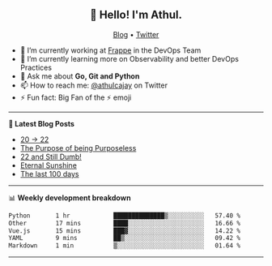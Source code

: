<h2 align="center">👋 Hello! I'm Athul.</h2>
<p align="center">
  <a href="https://blog.athulcyriac.in">Blog</a> •
  <a href="https://twitter.com/athulcajay">Twitter</a>
</p>


- 🔭 I’m currently working at [Frappe](https://frappe.io) in the DevOps Team
- 🌱 I’m currently learning more on Observability and better DevOps Practices
- 💬 Ask me about **Go, Git and Python**
- 📫 How to reach me: [@athulcajay](https://twitter.com/athulcajay) on Twitter
- ⚡ Fun fact: Big Fan of the :zap: emoji

-------

**📝 Latest Blog Posts**

<!-- BLOG-POST-LIST:START -->
- [20 → 22](https://blog.athulcyriac.in/blog/20-and-22/)
- [The Purpose of being Purposeless](https://blog.athulcyriac.in/blog/purpose/)
- [22 and Still Dumb!](https://blog.athulcyriac.in/blog/2022/)
- [Eternal Sunshine](https://blog.athulcyriac.in/blog/college-trip/)
- [The last 100 days](https://blog.athulcyriac.in/blog/final-year/)
<!-- BLOG-POST-LIST:END -->

-------

📊 **Weekly development breakdown**
<!--START_SECTION:waka-->

```txt
Python       1 hr            ██████████████▒░░░░░░░░░░   57.40 %
Other        17 mins         ████░░░░░░░░░░░░░░░░░░░░░   16.66 %
Vue.js       15 mins         ███▓░░░░░░░░░░░░░░░░░░░░░   14.22 %
YAML         9 mins          ██▒░░░░░░░░░░░░░░░░░░░░░░   09.42 %
Markdown     1 min           ▒░░░░░░░░░░░░░░░░░░░░░░░░   01.64 %
```

<!--END_SECTION:waka-->

-------
